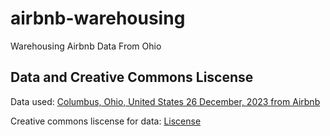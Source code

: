 # airbnb-warehousing

Warehousing Airbnb Data From Ohio

## Data and Creative Commons Liscense

Data used: [Columbus, Ohio, United States 26 December, 2023 from Airbnb][data_link]

Creative commons liscense for data: [Liscense][creative_liscense]

[ data_link ]: http://insideairbnb.com/get-the-data/
[ creative_liscense ]: https://creativecommons.org/licenses/by/4.0/#ref-appropriate-credit
